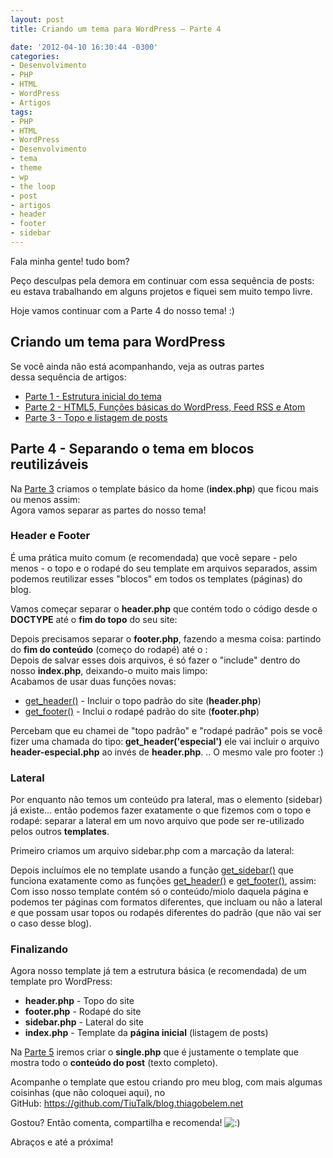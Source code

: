 ```yaml
---
layout: post
title: Criando um tema para WordPress – Parte 4

date: '2012-04-10 16:30:44 -0300'
categories:
- Desenvolvimento
- PHP
- HTML
- WordPress
- Artigos
tags:
- PHP
- HTML
- WordPress
- Desenvolvimento
- tema
- theme
- wp
- the loop
- post
- artigos
- header
- footer
- sidebar
---
```

Fala minha gente! tudo bom?

Peço desculpas pela demora em continuar com essa sequência de posts: eu estava trabalhando em alguns projetos e fiquei sem muito tempo livre.

Hoje vamos continuar com a Parte 4 do nosso tema! :)

<h2>Criando um tema para WordPress</h2>
Se você ainda não está acompanhando, veja as outras partes dessa sequência de artigos:

<ul>
<li><a title="Criando um tema para WordPress – Parte 1" href="/criando-um-tema-para-wordpress" target="_blank">Parte 1 - Estrutura inicial do tema</a></li>
<li><a title="Criando um tema para WordPress – Parte 2" href="/criando-um-tema-para-wordpress-parte-2" target="_blank">Parte 2 - HTML5, Funções básicas do WordPress, Feed RSS e Atom</a></li>
<li><a title="Criando um tema para WordPress – Parte 3" href="/criando-um-tema-para-wordpress-parte-3" target="_blank">Parte 3 - Topo e listagem de posts</a></li>
</ul>
<h2>Parte 4 - Separando o tema em blocos reutilizáveis</h2>
Na <a title="Criando um tema para WordPress – Parte 3" href="/criando-um-tema-para-wordpress-parte-3" target="_blank">Parte 3</a> criamos o template básico da home (<strong>index.php</strong>) que ficou mais ou menos assim:

<div data-gist-id="2353682" data-gist-show-loading="false"></div>
Agora vamos separar as partes do nosso tema!

<h3>Header e Footer</h3>
É uma prática muito comum (e recomendada) que você separe - pelo menos - o topo e o rodapé do seu template em arquivos separados, assim podemos reutilizar esses "blocos" em todos os templates (páginas) do blog.

Vamos começar separar o <strong>header.php</strong> que contém todo o código desde o <strong>DOCTYPE</strong> até o <strong>fim do topo</strong> do seu site:

<div data-gist-id="2353722" data-gist-show-loading="false"></div>
Depois precisamos separar o <strong>footer.php</strong>, fazendo a mesma coisa: partindo do <strong>fim do conteúdo</strong> (começo do rodapé) até o <strong></body></strong>:

<div data-gist-id="2353728" data-gist-show-loading="false"></div>
Depois de salvar esses dois arquivos, é só fazer o "include" dentro do nosso <strong>index.php</strong>, deixando-o muito mais limpo:

<div data-gist-id="2353735" data-gist-show-loading="false"></div>
Acabamos de usar duas funções novas:

<ul>
<li><a href="http://codex.wordpress.org/Function_Reference/get_header" target="_blank">get_header()</a> - Incluir o topo padrão do site (<strong>header.php</strong>)</li>
<li><a href="http://codex.wordpress.org/Function_Reference/get_footer" target="_blank">get_footer()</a> - Inclui o rodapé padrão do site (<strong>footer.php</strong>)</li>
</ul>
Percebam que eu chamei de "topo padrão" e "rodapé padrão" pois se você fizer uma chamada do tipo:<strong> get_header('especial')</strong> ele vai incluir o arquivo <strong>header-especial.php</strong> ao invés de <strong>header.php</strong>. .. O mesmo vale pro footer :)

<h3>Lateral</h3>
Por enquanto não temos um conteúdo pra lateral, mas o elemento (sidebar) já existe... então podemos fazer exatamente o que fizemos com o topo e rodapé: separar a lateral em um novo arquivo que pode ser re-utilizado pelos outros <strong>templates</strong>.

Primeiro criamos um arquivo sidebar.php com a marcação da lateral:

<div data-gist-id="2353760" data-gist-show-loading="false"></div>
Depois incluímos ele no template usando a função <a href="http://codex.wordpress.org/Function_Reference/get_sidebar" target="_blank">get_sidebar()</a> que funciona exatamente como as funções <a href="http://codex.wordpress.org/Function_Reference/get_header" target="_blank">get_header()</a> e <a href="http://codex.wordpress.org/Function_Reference/get_footer" target="_blank">get_footer()</a>, assim:

<div data-gist-id="2353770" data-gist-show-loading="false"></div>
Com isso nosso template contém só o conteúdo/miolo daquela página e podemos ter páginas com formatos diferentes, que incluam ou não a lateral e que possam usar topos ou rodapés diferentes do padrão (que não vai ser o caso desse blog).

<h3>Finalizando</h3>
Agora nosso template já tem a estrutura básica (e recomendada) de um template pro WordPress:

<ul>
<li><strong>header.php</strong> - Topo do site</li>
<li><strong>footer.php</strong> - Rodapé do site</li>
<li><strong>sidebar.php</strong> - Lateral do site</li>
<li><strong>index.php</strong> - Template da <strong>página inicial</strong> (listagem de posts)</li>
</ul>
Na <a title="Criando um tema para WordPress – Parte 5" href="/criando-um-tema-para-wordpress-parte-5">Parte 5</a> iremos criar o <strong>single.php</strong> que é justamente o template que mostra todo o <strong>conteúdo do post</strong> (texto completo).

Acompanhe o template que estou criando pro meu blog, com mais algumas coisinhas (que não coloquei aqui), no GitHub: <a href="https://github.com/TiuTalk/blog.thiagobelem.net" target="_blank">https://github.com/TiuTalk/blog.thiagobelem.net</a>

Gostou? Então comenta, compartilha e recomenda! <img src="http://blog.thiagobelem.net/wp-includes/images/smilies/icon_smile.gif" alt=":)" />

Abraços e até a próxima!

